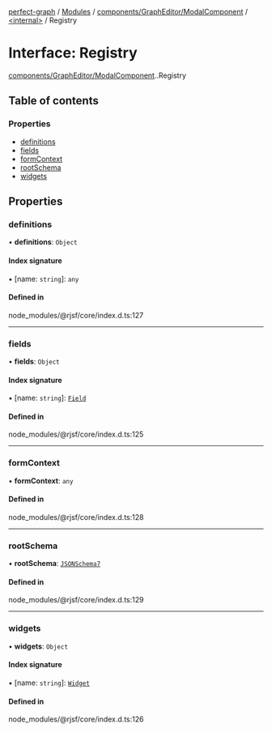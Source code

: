 [perfect-graph](../README.md) / [Modules](../modules.md) / [components/GraphEditor/ModalComponent](../modules/components_GraphEditor_ModalComponent.md) / [<internal\>](../modules/components_GraphEditor_ModalComponent._internal_.md) / Registry

# Interface: Registry

[components/GraphEditor/ModalComponent](../modules/components_GraphEditor_ModalComponent.md).[<internal>](../modules/components_GraphEditor_ModalComponent._internal_.md).Registry

## Table of contents

### Properties

- [definitions](components_GraphEditor_ModalComponent._internal_.Registry.md#definitions)
- [fields](components_GraphEditor_ModalComponent._internal_.Registry.md#fields)
- [formContext](components_GraphEditor_ModalComponent._internal_.Registry.md#formcontext)
- [rootSchema](components_GraphEditor_ModalComponent._internal_.Registry.md#rootschema)
- [widgets](components_GraphEditor_ModalComponent._internal_.Registry.md#widgets)

## Properties

### definitions

• **definitions**: `Object`

#### Index signature

▪ [name: `string`]: `any`

#### Defined in

node_modules/@rjsf/core/index.d.ts:127

___

### fields

• **fields**: `Object`

#### Index signature

▪ [name: `string`]: [`Field`](../modules/components_GraphEditor_ModalComponent._internal_.md#field)

#### Defined in

node_modules/@rjsf/core/index.d.ts:125

___

### formContext

• **formContext**: `any`

#### Defined in

node_modules/@rjsf/core/index.d.ts:128

___

### rootSchema

• **rootSchema**: [`JSONSchema7`](components_GraphEditor_ModalComponent._internal_.JSONSchema7.md)

#### Defined in

node_modules/@rjsf/core/index.d.ts:129

___

### widgets

• **widgets**: `Object`

#### Index signature

▪ [name: `string`]: [`Widget`](../modules/components_GraphEditor_ModalComponent._internal_.md#widget)

#### Defined in

node_modules/@rjsf/core/index.d.ts:126
